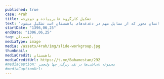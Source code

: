 ```yaml
---
published: true
case: 4rah
title: تشکیل کارگروه عابرپیاده و دوچرخه
text: "کارگروه جدید باهمستان با عنوان «پیاده و دوچرخه» شروع به کار کرد. این کارگروه در راستای مساله عابر پیاده و شهر انسان محور که از مسايل مهم در دغدغه‌های باهمستان است تشکیل می‌شود. "
startDate: "1396,06,25"
endDate: "1396,06,25"
tag: باهمستان
mediaType: image
media: /assets/4rah/img/slide-workgroup.jpg
thumbnail:
mediaCredit: باهمستان
mediaCreditUrl: https://t.me/Bahamestan/292
#mediaCaption: مجموعه یادداشت‌ها در نقد زیرگذر چها ولیعصر
#mediaCaptionUrl:
---
```

